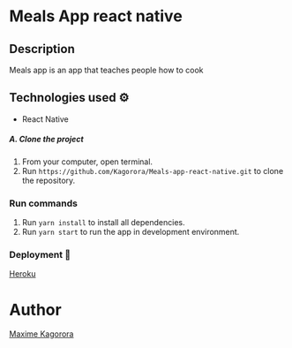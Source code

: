 # Meals App react native

## Description

Meals app is an app that teaches people how to cook

## Technologies used :gear:
- React Native

##### A. Clone the project
1. From your computer, open terminal. 
2. Run `https://github.com/Kagorora/Meals-app-react-native.git` to clone the repository.

### Run commands

1. Run `yarn install` to install all dependencies.
2. Run `yarn start` to run the app in development environment. 

### Deployment 🚀

[Heroku](https://knights-bn-frontend.herokuapp.com/)

# Author

[Maxime Kagorora](https://github.com/Kagorora)
